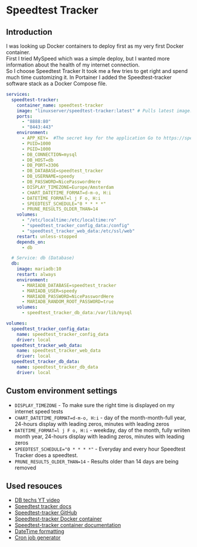 # Speedtest Tracker

## Introduction
I was looking up Docker containers to deploy first as my very first Docker container.  
First I tried MySpeed which was a simple deploy, but I wanted more information about the health of my internet connection.  
So I choose Speedtest Tracker
It took me a few tries to get right and spend much time customizing it.
In Portainer I added the Speedtest-tracker software stack as a Docker Compose file.  

``` yaml linenums="1" title="Speedtest Tracker config"
services: 
  speedtest-tracker:
    container_name: speedtest-tracker
    image: "linuxserver/speedtest-tracker:latest" # Pulls latest image.
    ports:
      - "8888:80"
      - "8443:443"
    environment:
      - APP_KEY=  #The secret key for the application Go to https://speedtest-tracker.dev/ and generate a new key
      - PUID=1000
      - PGID=1000
      - DB_CONNECTION=mysql
      - DB_HOST=db
      - DB_PORT=3306
      - DB_DATABASE=speedtest_tracker
      - DB_USERNAME=speedy
      - DB_PASSWORD=NicePasswordHere
      - DISPLAY_TIMEZONE=Europe/Amsterdam
      - CHART_DATETIME_FORMAT=d-m-o, H:i
      - DATETIME_FORMAT=l j F o, H:i
      - SPEEDTEST_SCHEDULE="0 * * * *"
      - PRUNE_RESULTS_OLDER_THAN=14
    volumes:
      - "/etc/localtime:/etc/localtime:ro"
      - "speedtest_tracker_config_data:/config"
      - "speedtest_tracker_web_data:/etc/ssl/web"
    restart: unless-stopped
    depends_on:
      - db

  # Service: db (Database)
  db:
    image: mariadb:10
    restart: always
    environment:
      - MARIADB_DATABASE=speedtest_tracker
      - MARIADB_USER=speedy
      - MARIADB_PASSWORD=NicePasswordHere
      - MARIADB_RANDOM_ROOT_PASSWORD=true
    volumes:
      - speedtest_tracker_db_data:/var/lib/mysql

volumes:
  speedtest_tracker_config_data:
    name: speedtest_tracker_config_data
    driver: local
  speedtest_tracker_web_data:
    name: speedtest_tracker_web_data
    driver: local
  speedtest_tracker_db_data:
    name: speedtest_tracker_db_data
    driver: local
```

## Custom environment settings
- `DISPLAY_TIMEZONE` - To make sure the right time is displayed on my internet speed tests
- `CHART_DATETIME_FORMAT=d-m-o, H:i` - day of the month-month-full year, 24-hours display with leading zeros, minutes with leading zeros
- `DATETIME_FORMAT=l j F o, H:i` - weekday, day of the month, fully wriiten month year, 24-hours display with leading zeros, minutes with leading zeros
- `SPEEDTEST_SCHEDULE="0 * * * *"` - Everyday and every hour Speedtest Tracker does a speedtest.
- `PRUNE_RESULTS_OLDER_THAN=14` - Results older than 14 days are being removed 

## Used resouces
- [DB techs YT video](https://www.youtube.com/watch?v=feArak6WCLw)
- [Speedtest tracker docs](https://docs.speedtest-tracker.dev/)
- [Speedtest-tracker GitHub](https://github.com/alexjustesen/speedtest-tracker)
- [Speedtest-tracker Docker container](https://fleet.linuxserver.io/image?name=linuxserver/speedtest-tracker)
- [Speedtest-tracker container documentation](https://docs.linuxserver.io/images/docker-speedtest-tracker/)
- [DateTime formatting](https://www.php.net/manual/en/datetime.format.php)
- [Cron job generator](https://it-tools.tech/crontab-generator)
